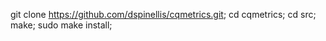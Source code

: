 git clone https://github.com/dspinellis/cqmetrics.git;
cd cqmetrics;
cd src;
make;
sudo make install;

